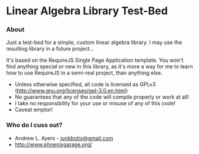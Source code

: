 # Linear Algebra Library Test-Bed #

### About ###

Just a test-bed for a simple, custom linear algebra library. I may
use the resulting library in a future project...

It's based on the RequireJS Single Page Application template. You
won't find anything special or new in this library, as it's more a 
way for me to learn how to use RequireJS in a semi-real project,
than anything else.

* Unless otherwise specified, all code is licensed as GPLv3 (http://www.gnu.org/licenses/gpl-3.0.en.html)
* No guarantees that any of the code will compile properly or work at all!
* I take no responsibility for your use or misuse of any of this code!
* Caveat emptor!

### Who do I cuss out? ###

* Andrew L. Ayers - junkbotix@gmail.com
* http://www.phoenixgarage.org/
